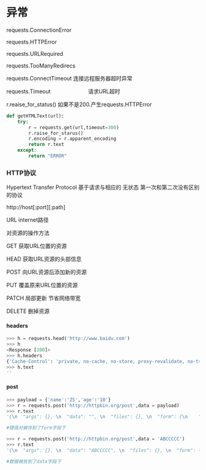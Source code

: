 # 异常



requests.ConnectionError



requests.HTTPError



requests.URLRequired



requests.TooManyRedirecs



requests.ConnectTimeout         连接远程服务器超时异常



requests.Timeout　　　　　　　请求URL超时



r.reaise_for_status()   如果不是200.产生requests.HTTPError

```python
def getHTMLText(url):
    try:
        r = requests.get(url,timeout=300)
        r.raise_for_starus()
        r.encoding = r.apparent_encoding
        return r.text
    except:
        return "ERROR"
```



### HTTP协议

Hypertext  Transfer Protocol  基于请求与相应的 无状态 第一次和第二次没有区别 的协议

http://host[:port][:path]

URL internet路径



对资源的操作方法

GET 获取URL位置的资源

HEAD 获取URL资源的头部信息

POST 向URL资源后添加新的资源

PUT 覆盖原来URL位置的资源

PATCH 局部更新                                           节省网络带宽

DELETE 删掉资源





#### headers

```python
>>> h = requests.head('http://www.baidu.com')
>>> h
<Response [200]>
>>> h.headers
{'Cache-Control': 'private, no-cache, no-store, proxy-revalidate, no-transform', 'Connection': 'keep-alive', 'Content-Encoding': 'gzip', 'Content-Type': 'text/html', 'Date': 'Wed, 13 Nov 2019 15:21:56 GMT', 'Last-Modified': 'Mon, 13 Jun 2016 02:50:08 GMT', 'Pragma': 'no-cache', 'Server': 'bfe/1.0.8.18'}
>>> h.text
''

```



#### post

```python
>>> payload = {'name':'ZS','age':'10'}
>>> r = requests.post('http://httpbin.org/post',data = payload)
>>> r.text
'{\n  "args": {}, \n  "data": "", \n  "files": {}, \n  "form": {\n    "age": "10", \n    "name": "ZS"\n  }, \n  "headers": {\n    "Accept": "*/*", \n    "Accept-Encoding": "gzip, deflate", \n    "Content-Length": "14", \n    "Content-Type": "application/x-www-form-urlencoded", \n    "Host": "httpbin.org", \n    "User-Agent": "python-requests/2.21.0"\n  }, \n  "json": null, \n  "origin": "49.78.5.26, 49.78.5.26", \n  "url": "https://httpbin.org/post"\n}\n'

#键值对被存到了form字段下

>>> r = requests.post('http://httpbin.org/post',data = 'ABCCCCC')
>>> r.text
'{\n  "args": {}, \n  "data": "ABCCCCC", \n  "files": {}, \n  "form": {}, \n  "headers": {\n    "Accept": "*/*", \n    "Accept-Encoding": "gzip, deflate", \n    "Content-Length": "7", \n    "Host": "httpbin.org", \n    "User-Agent": "python-requests/2.21.0"\n  }, \n  "json": null, \n  "origin": "49.78.5.26, 49.78.5.26", \n  "url": "https://httpbin.org/post"\n}\n'

#数据被放到了data字段下



```





